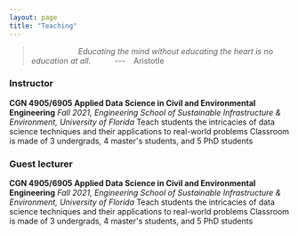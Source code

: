 ```yaml
---
layout: page
title: "Teaching"
---
```


> &ensp;&ensp;&ensp;&ensp;&ensp;&ensp;&ensp;&ensp;&ensp;&ensp;&ensp;&ensp;*Educating the mind without educating the heart 
> is no education at all.* &ensp;&ensp;&ensp;&ensp;&ensp;          --- &ensp; Aristotle

### Instructor
**CGN 4905/6905 Applied Data Science in Civil and Environmental Engineering**
*Fall 2021, Engineering School of Sustainable Infrastructure & Environment, University of Florida*
Teach students the intricacies of data science techniques and their applications to real-world problems
Classroom is made of 3 undergrads, 4 master's students, and 5 PhD students

### Guest lecturer
**CGN 4905/6905 Applied Data Science in Civil and Environmental Engineering**
*Fall 2021, Engineering School of Sustainable Infrastructure & Environment, University of Florida*
Teach students the intricacies of data science techniques and their applications to real-world problems
Classroom is made of 3 undergrads, 4 master's students, and 5 PhD students
